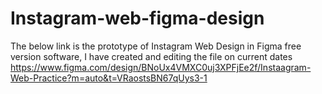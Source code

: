 # Instagram-web-figma-design
The below link is the prototype of Instagram Web Design in Figma free version software, I have created and editing the file on current dates 
https://www.figma.com/design/BNoUx4VMXC0uj3XPFjEe2f/Instaagram-Web-Practice?m=auto&t=VRaostsBN67qUys3-1

